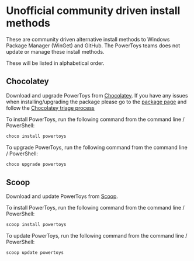 # Unofficial community driven install methods

These are community driven alternative install methods to Windows Package Manager (WinGet) and GitHub. The PowerToys teams does not update or manage these install methods.

These will be listed in alphabetical order.

## Chocolatey

Download and upgrade PowerToys from [Chocolatey](https://chocolatey.org). If you have any issues when installing/upgrading the package please go to the [package page](https://chocolatey.org/packages/powertoys) and follow the [Chocolatey triage process](https://chocolatey.org/docs/package-triage-process)

To install PowerToys, run the following command from the command line / PowerShell:

```powershell
choco install powertoys
```

To upgrade PowerToys, run the following command from the command line / PowerShell:

```powershell
choco upgrade powertoys
```

## Scoop

Download and update PowerToys from [Scoop](https://scoop.sh).

To install PowerToys, run the following command from the command line / PowerShell:

```powershell
scoop install powertoys
```

To update PowerToys, run the following command from the command line / PowerShell:

```powershell
scoop update powertoys
```
